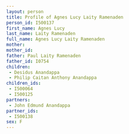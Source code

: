 ```yaml
---
layout: person
title: Profile of Agnes Lucy Laity Ramenaden
person_id: I500137
first_name: Agnes Lucy
last_name: Laity Ramenaden
full_name: Agnes Lucy Laity Ramenaden
mother: 
mother_id: 
father: Paul Laity Ramenaden
father_id: I0754
children:
 - Desidus Anandappa
 - Philip Caitan Anthony Anandappa
children_ids:
 - I500064
 - I500125
partners:
 - John Edmund Anandappa
partner_ids:
 - I500138
sex: F
---
```


